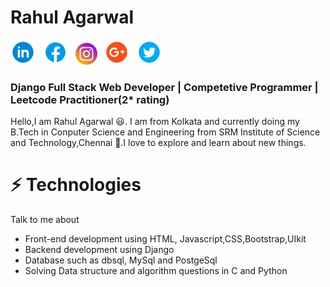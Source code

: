 # Rahul Agarwal
<a href="https://twitter.com/satvik_codes"><img src="/logos/linkedin.png" height="40px" width="40px"/></a> &nbsp;
<a href="https://twitter.com/satvik_codes"><img src="/logos/facebook.png" height="40px" width="40px"/></a> &nbsp;
<a href="https://twitter.com/satvik_codes"><img src="/logos/instagram.png" height="35px" width="35px"/></a> &nbsp;
<a href="https://twitter.com/satvik_codes"><img src="/logos/google.png" height="40px" width="40px"/></a> &nbsp;
<a href="https://twitter.com/satvik_codes"><img src="logos/twitter.png" height="40px" width="40px"/></a> &nbsp;
### Django Full Stack Web Developer | Competetive Programmer | Leetcode Practitioner(2* rating) 

Hello,I am Rahul Agarwal 😃. I am from Kolkata and currently doing my B.Tech in Conputer Science and Engineering from SRM Institute of Science and Technology,Chennai 🏫.I love to explore and learn about new things.

# ⚡️ Technologies
Talk to me about
 - Front-end development using HTML, Javascript,CSS,Bootstrap,UIkit
 - Backend development using Django
 - Database such as dbsql, MySql and PostgeSql
 - Solving Data structure and algorithm questions in C and Python
